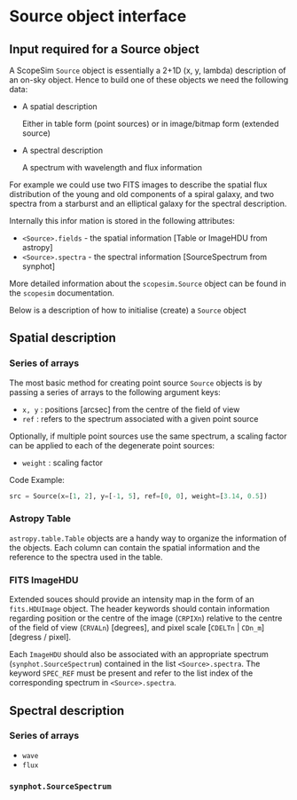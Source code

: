 # Source object interface

## Input required for a Source object

A ScopeSim `Source` object is essentially a 2+1D (x, y, lambda) description of
an on-sky object. Hence to build one of these objects we need the following
data:

- A spatial description

  Either in table form (point sources) or in image/bitmap form (extended source)

- A spectral description

  A spectrum with wavelength and flux information

For example we could use two FITS images to describe the spatial flux
distribution of the young and old components of a spiral galaxy, and two spectra
from a starburst and an elliptical galaxy for the spectral description.

Internally this infor mation is stored in the following attributes:

- `<Source>.fields` - the spatial information \[Table or ImageHDU from astropy\]
- `<Source>.spectra` - the spectral information \[SourceSpectrum from synphot\]

More detailed information about the `scopesim.Source` object can be found in
the `scopesim` documentation.

Below is a description of how to initialise (create) a `Source` object

## Spatial description

### Series of arrays

The most basic method for creating point source `Source` objects is by
passing a series of arrays to the following argument keys:

- `x, y` : positions \[arcsec\] from the centre of the field of view
- `ref` : refers to the spectrum associated with a given point source

Optionally, if multiple point sources use the same spectrum, a scaling factor
can be applied to each of the degenerate point sources:

- `weight` : scaling factor

Code Example:

```python
src = Source(x=[1, 2], y=[-1, 5], ref=[0, 0], weight=[3.14, 0.5])
```

### Astropy Table

`astropy.table.Table` objects are a handy way to organize the information of the objects.
Each column can contain the spatial information and the reference to the spectra used in the table.

### FITS ImageHDU

Extended souces should provide an intensity map in the form of an
`fits.HDUImage` object. The header keywords should contain information
regarding position or the centre of the image (`CRPIXn`) relative to the
centre of the field of view (`CRVALn`) \[degrees\], and pixel scale
\[`CDELTn` | `CDn_m`\] \[degress / pixel\].

Each `ImageHDU` should also be
associated with an appropriate spectrum (`synphot.SourceSpectrum`) contained
in the list `<Source>.spectra`. The keyword `SPEC_REF` must be present and
refer to the list index of the corresponding spectrum in `<Source>.spectra`.

## Spectral description

### Series of arrays

- `wave`
- `flux`

### `synphot.SourceSpectrum`
